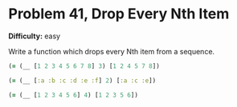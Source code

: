 # Problem 41, Drop Every Nth Item

**Difficulty:** easy

Write a function which drops every Nth item from a sequence.

```clj
(= (__ [1 2 3 4 5 6 7 8] 3) [1 2 4 5 7 8])
```

```clj
(= (__ [:a :b :c :d :e :f] 2) [:a :c :e])
```

```clj
(= (__ [1 2 3 4 5 6] 4) [1 2 3 5 6])
```
